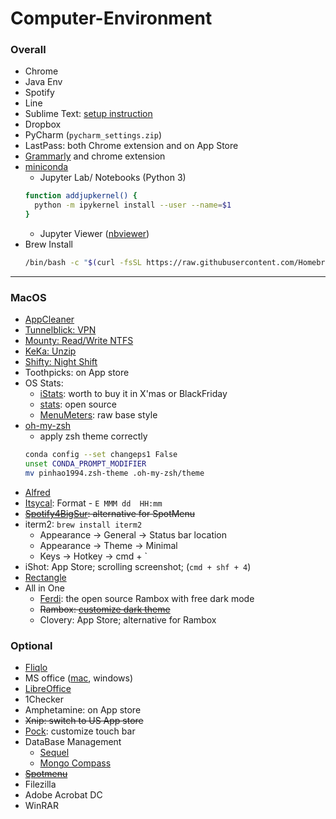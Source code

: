 # Computer-Environment

### Overall

* Chrome
* Java Env
* Spotify
* Line
* Sublime Text: [setup instruction](https://github.com/pinhao1994/Computer-Environment/blob/master/sublime-text.md)
* Dropbox
* PyCharm (`pycharm_settings.zip`)
* LastPass: both Chrome extension and on App Store
* [Grammarly](https://app.grammarly.com) and chrome extension
* [miniconda](https://docs.conda.io/en/latest/miniconda.html)
  * Jupyter Lab/ Notebooks (Python 3)
  ```bash
  function addjupkernel() {
    python -m ipykernel install --user --name=$1
  }
  ```
  * Jupyter Viewer ([nbviewer](https://github.com/tuxu/nbviewer-app))
* Brew Install
  ```bash
  /bin/bash -c "$(curl -fsSL https://raw.githubusercontent.com/Homebrew/install/HEAD/install.sh)"
  ```  


---

### MacOS

* [AppCleaner](https://freemacsoft.net/appcleaner/)
* [Tunnelblick: VPN](https://tunnelblick.net/)
* [Mounty: Read/Write NTFS](https://mac.filehorse.com/download-mounty/)
* [KeKa: Unzip](https://www.keka.io/en/)
* [Shifty: Night Shift](https://shifty.natethompson.io/en/)
* Toothpicks: on App store
* OS Stats: 
  * [iStats](https://drive.google.com/file/d/1W7xyxoxytAIETmN7_25QXMbplDhBYAH9/view?usp=sharing): worth to buy it in X'mas or BlackFriday
  * [stats](https://github.com/exelban/stats): open source
  * [MenuMeters](https://member.ipmu.jp/yuji.tachikawa/MenuMetersElCapitan/): raw base style
* [oh-my-zsh](https://0n3z3r0n3.medium.com/oh-my-zsh-configuration-guide-for-macos-terminal-3ee6003b09d5)
  * apply zsh theme correctly
  ```bash
  conda config --set changeps1 False
  unset CONDA_PROMPT_MODIFIER
  mv pinhao1994.zsh-theme .oh-my-zsh/theme
  ```
* [Alfred](https://www.alfredapp.com/)
* [Itsycal](https://www.mowglii.com/itsycal/): Format - `E MMM dd  HH:mm`
* <s>[Spotify4BigSur](https://github.com/fabiusBile/Spotify4BigSur): alternative for SpotMenu </s>
* iterm2: `brew install iterm2`
  * Appearance &rarr; General &rarr; Status bar location
  * Appearance &rarr; Theme &rarr; Minimal
  * Keys &rarr; Hotkey &rarr; cmd + ` 
* iShot: App Store; scrolling screenshot; (`cmd + shf + 4`)
* [Rectangle](https://rectangleapp.com/)
* All in One
  * [Ferdi](https://getferdi.com/): the open source Rambox with free dark mode
  * <s>Rambox: [customize dark theme](https://github.com/pinhao1994/Computer-Environment/blob/master/Rambox) </s>  
  * Clovery: App Store; alternative for Rambox


### Optional

* [Fliqlo](https://fliqlo.com/)
* MS office ([mac](https://drive.google.com/file/d/12FGjwn0kZY4fOZfkbsC_TfjWjPri1ohu/view?usp=sharing), windows)
* [LibreOffice](https://www.libreoffice.org/) 
* 1Checker
* Amphetamine: on App store
* <s>Xnip: switch to US App store</s>
* [Pock](https://pock.dev/): customize touch bar
* DataBase Management
  * [Sequel](http://www.sequelpro.com/)
  * [Mongo Compass](https://www.mongodb.com/try/download/compass)
* <s>[Spotmenu](https://kmikiy.github.io/SpotMenu/) </s>
* Filezilla
* Adobe Acrobat DC
* WinRAR
